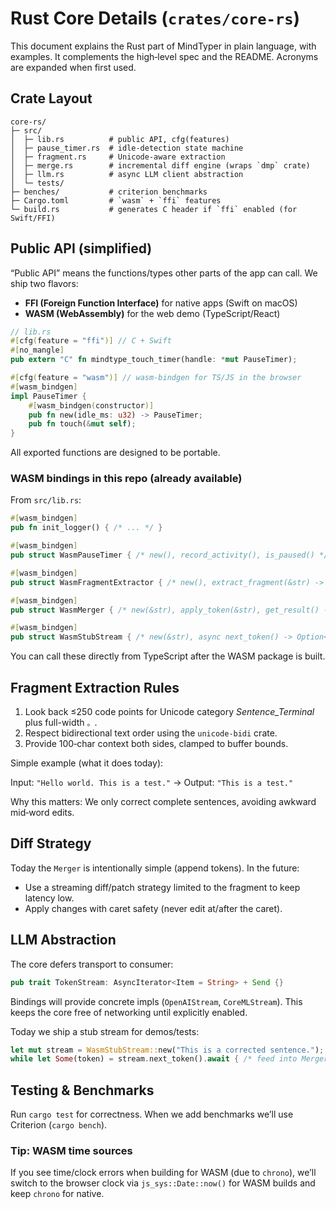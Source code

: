 # Rust Core Details (`crates/core-rs`)

This document explains the Rust part of MindTyper in plain language, with examples. It complements the high‑level spec and the README. Acronyms are expanded when first used.

## Crate Layout

```
core-rs/
├─ src/
│  ├─ lib.rs          # public API, cfg(features)
│  ├─ pause_timer.rs  # idle-detection state machine
│  ├─ fragment.rs     # Unicode-aware extraction
│  ├─ merge.rs        # incremental diff engine (wraps `dmp` crate)
│  ├─ llm.rs          # async LLM client abstraction
│  └─ tests/
├─ benches/           # criterion benchmarks
├─ Cargo.toml         # `wasm` + `ffi` features
└─ build.rs           # generates C header if `ffi` enabled (for Swift/FFI)
```

## Public API (simplified)

“Public API” means the functions/types other parts of the app can call. We ship two flavors:

- **FFI (Foreign Function Interface)** for native apps (Swift on macOS)
- **WASM (WebAssembly)** for the web demo (TypeScript/React)

```rust
// lib.rs
#[cfg(feature = "ffi")] // C + Swift
#[no_mangle]
pub extern "C" fn mindtype_touch_timer(handle: *mut PauseTimer);

#[cfg(feature = "wasm")] // wasm-bindgen for TS/JS in the browser
#[wasm_bindgen]
impl PauseTimer {
    #[wasm_bindgen(constructor)]
    pub fn new(idle_ms: u32) -> PauseTimer;
    pub fn touch(&mut self);
}
```

All exported functions are designed to be portable.

### WASM bindings in this repo (already available)

From `src/lib.rs`:

```rust
#[wasm_bindgen]
pub fn init_logger() { /* ... */ }

#[wasm_bindgen]
pub struct WasmPauseTimer { /* new(), record_activity(), is_paused() */ }

#[wasm_bindgen]
pub struct WasmFragmentExtractor { /* new(), extract_fragment(&str) -> Option<String> */ }

#[wasm_bindgen]
pub struct WasmMerger { /* new(&str), apply_token(&str), get_result() -> String */ }

#[wasm_bindgen]
pub struct WasmStubStream { /* new(&str), async next_token() -> Option<String> */ }
```

You can call these directly from TypeScript after the WASM package is built.

## Fragment Extraction Rules

1. Look back ≤250 code points for Unicode category _Sentence_Terminal_ plus full-width `。`.
2. Respect bidirectional text order using the `unicode-bidi` crate.
3. Provide 100‑char context both sides, clamped to buffer bounds.

Simple example (what it does today):

Input: `"Hello world. This is a test."` → Output: `"This is a test."`

Why this matters: We only correct complete sentences, avoiding awkward mid‑word edits.

## Diff Strategy

Today the `Merger` is intentionally simple (append tokens). In the future:

- Use a streaming diff/patch strategy limited to the fragment to keep latency low.
- Apply changes with caret safety (never edit at/after the caret).

## LLM Abstraction

The core defers transport to consumer:

```rust
pub trait TokenStream: AsyncIterator<Item = String> + Send {}
```

Bindings will provide concrete impls (`OpenAIStream`, `CoreMLStream`). This keeps the core free of networking until explicitly enabled.

Today we ship a stub stream for demos/tests:

```rust
let mut stream = WasmStubStream::new("This is a corrected sentence.");
while let Some(token) = stream.next_token().await { /* feed into Merger */ }
```

## Testing & Benchmarks

Run `cargo test` for correctness. When we add benchmarks we’ll use Criterion (`cargo bench`).

### Tip: WASM time sources

If you see time/clock errors when building for WASM (due to `chrono`), we’ll switch to the browser clock via `js_sys::Date::now()` for WASM builds and keep `chrono` for native.
